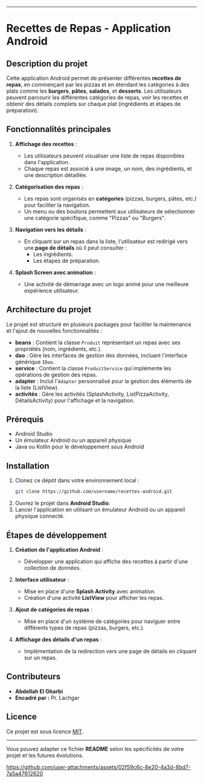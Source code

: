 

---

# **Recettes de Repas - Application Android**

## **Description du projet**
Cette application Android permet de présenter différentes **recettes de repas**, en commençant par les pizzas et en étendant les catégories à des plats comme les **burgers**, **pâtes**, **salades**, et **desserts**. Les utilisateurs peuvent parcourir les différentes catégories de repas, voir les recettes et obtenir des détails complets sur chaque plat (ingrédients et étapes de préparation).

## **Fonctionnalités principales**
1. **Affichage des recettes** : 
   - Les utilisateurs peuvent visualiser une liste de repas disponibles dans l'application.
   - Chaque repas est associé à une image, un nom, des ingrédients, et une description détaillée.
   
2. **Catégorisation des repas** :
   - Les repas sont organisés en **catégories** (pizzas, burgers, pâtes, etc.) pour faciliter la navigation.
   - Un menu ou des boutons permettent aux utilisateurs de sélectionner une catégorie spécifique, comme "Pizzas" ou "Burgers".
   
3. **Navigation vers les détails** :
   - En cliquant sur un repas dans la liste, l'utilisateur est redirigé vers une **page de détails** où il peut consulter :
     - Les ingrédients.
     - Les étapes de préparation.
   
4. **Splash Screen avec animation** :
   - Une activité de démarrage avec un logo animé pour une meilleure expérience utilisateur.

## **Architecture du projet**
Le projet est structuré en plusieurs packages pour faciliter la maintenance et l'ajout de nouvelles fonctionnalités :
- **beans** : Contient la classe `Produit` représentant un repas avec ses propriétés (nom, ingrédients, etc.).
- **dao** : Gère les interfaces de gestion des données, incluant l'interface générique `IDao`.
- **service** : Contient la classe `ProduitService` qui implémente les opérations de gestion des repas.
- **adapter** : Inclut l'`Adapter` personnalisé pour la gestion des éléments de la liste (ListView).
- **activités** : Gère les activités (SplashActivity, ListPizzaActivity, DétailsActivity) pour l'affichage et la navigation.

## **Prérequis**
- Android Studio
- Un émulateur Android ou un appareil physique
- Java ou Kotlin pour le développement sous Android

## **Installation**
1. Clonez ce dépôt dans votre environnement local :
   ```bash
   git clone https://github.com/username/recettes-android.git
   ```
2. Ouvrez le projet dans **Android Studio**.
3. Lancer l'application en utilisant un émulateur Android ou un appareil physique connecté.

## **Étapes de développement**
1. **Création de l'application Android** :
   - Développer une application qui affiche des recettes à partir d'une collection de données.
   
2. **Interface utilisateur** :
   - Mise en place d'une **Splash Activity** avec animation.
   - Création d'une activité **ListView** pour afficher les repas.

3. **Ajout de catégories de repas** :
   - Mise en place d'un système de catégories pour naviguer entre différents types de repas (pizzas, burgers, etc.).
   
4. **Affichage des détails d'un repas** :
   - Implémentation de la redirection vers une page de détails en cliquant sur un repas.

## **Contributeurs**
- **Abdellah El Gharbi**
- **Encadré par :** Pr. Lachgar

## **Licence**
Ce projet est sous licence [MIT](LICENSE).

---

Vous pouvez adapter ce fichier **README** selon les spécificités de votre projet et les futures évolutions.



https://github.com/user-attachments/assets/02f59c6c-8e20-4a3d-8bd7-7a5a47612620
